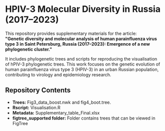 # HPIV-3 Molecular Diversity in Russia (2017–2023)

This repository provides supplementary materials for the article:  
**"Genetic diversity and molecular analysis of human parainfluenza virus type 3 in Saint Petersburg, Russia (2017–2023): Emergence of a new phylogenetic cluster."**

It includes phylogenetic trees and scripts for reproducing the visualisation of hPIV-3 phylogenetic trees. This work focuses on the genetic evolution of human parainfluenza virus type 3 (HPIV-3) in an urban Russian population, contributing to virology and epidemiology research.
## Repository Contents

- **Trees:** Fig3_data_boost.nwk and fig4_boot.tree.
- **Rscript:** Visualisation.R
- **Metadata:** Supplementary_table_Final.xlsx
- **figtree_supported folder:** Folder contains trees that can be viewed in FigTree
